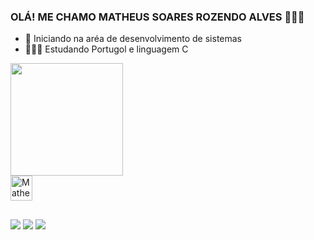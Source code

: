 ### OLÁ! ME CHAMO MATHEUS SOARES ROZENDO ALVES 👨🏾‍💻

- 🔭 Iniciando na aréa de desenvolvimento de sistemas
- 👨🏽‍💻 Estudando Portugol e linguagem C


<div>
  <a href="https://github.com/">
  <img height="180em" src="https://github-readme-stats.vercel.app/api?username=MatheusSoares9&show_icons=true&theme=dracula&include_all_commits=true&count_private=true"/>

 </div>


  
<div>
     <img halign="center" alt="Matheus-C" height="40" width="35" src="https://cdn.jsdelivr.net/gh/devicons/devicon@latest/icons/c/c-original.svg" />
</div>

##   
<div> 
  <a href="https://discord.gg/" target="_blank"><img src="https://img.shields.io/badge/Discord-7289DA?style=for-the-badge&logo=discord&logoColor=white" target="_blank"></a> 
  <a href="https://www.linkedin.com/in/marco-481627285/" target="_blank"><img src="https://img.shields.io/badge/-LinkedIn-%230077B5?style=for-the-badge&logo=linkedin&logoColor=white" target="_blank"></a> 
  <a href="https://mateusrozendo190@gmail.com" target="_blank"><img src="https://img.shields.io/badge/Microsoft_Outlook-0078D4?style=for-the-badge&logo=gmail-google&logoColor=white"></a> 
</div>

